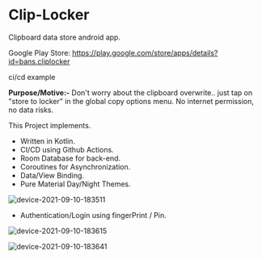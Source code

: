 # **Clip-Locker**

Clipboard data store android app.

Google Play Store: https://play.google.com/store/apps/details?id=bans.cliplocker

ci/cd example

**Purpose/Motive:-** Don't worry about the clipboard overwrite.. just tap on "store to locker" in the global copy options menu.
No internet permission, no data risks.

This Project implements.

- Written in Kotlin.
- CI/CD using Github Actions.
- Room Database for back-end.
- Coroutines for Asynchronization.
- Data/View Binding.
- Pure Material Day/Night Themes.

![device-2021-09-10-183511](https://user-images.githubusercontent.com/32707672/134226177-e49e0cc6-78f0-4ccd-8c7d-377a584f5fcb.png)

- Authentication/Login using fingerPrint / Pin.

![device-2021-09-10-183615](https://user-images.githubusercontent.com/32707672/134226247-44d6a8dc-8afc-4e98-9076-9b3be64d5dc5.png)

![device-2021-09-10-183641](https://user-images.githubusercontent.com/32707672/134226285-7f076ff4-db58-4e15-9e59-8555ddf6e964.png)

